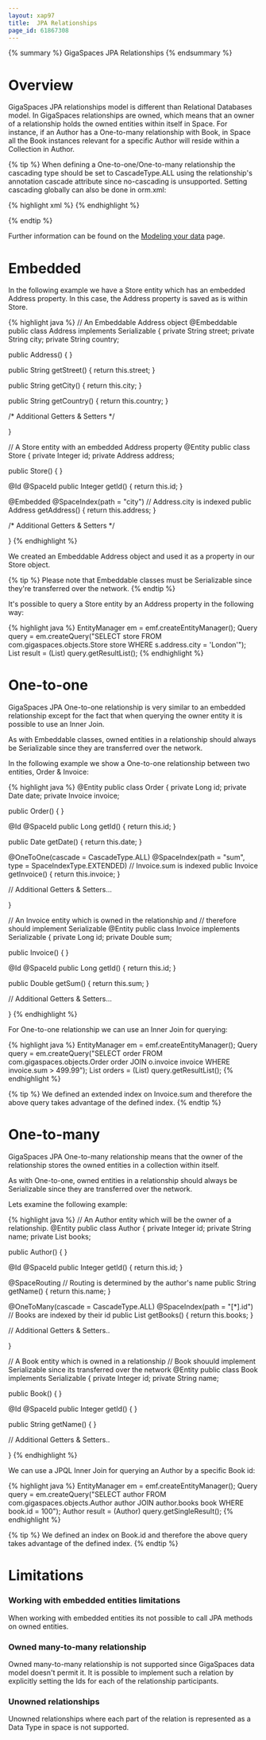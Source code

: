 ```yaml
---
layout: xap97
title:  JPA Relationships
page_id: 61867308
---
```


{% summary %}
GigaSpaces JPA Relationships
{% endsummary %}

# Overview

GigaSpaces JPA relationships model is different than Relational Databases model. In GigaSpaces relationships are owned, which means that an owner of a relationship holds the owned entities within itself in Space. For instance, if an Author has a One-to-many relationship with Book, in Space all the Book instances relevant for a specific Author will reside
within a Collection in Author.

{% tip %}
When defining a One-to-one/One-to-many relationship the cascading type should be set to CascadeType.ALL using the relationship's annotation cascade attribute since no-cascading is unsupported.
Setting cascading globally can also be done in orm.xml:

{% highlight xml %}
<persistence-unit-metadata>
  <persistence-unit-defaults>
    <cascade-persist/>
  </persistence-unit-defaults>
</persistence-unit-metadata>
{% endhighlight %}

{% endtip %}

Further information can be found on the [Modeling your data](./modeling-your-data.html) page.

# Embedded

In the following example we have a Store entity which has an embedded Address property.
In this case, the Address property is saved as is within Store.

{% highlight java %}
// An Embeddable Address object
@Embeddable
public class Address implements Serializable {
  private String street;
  private String city;
  private String country;

  public Address() {
  }

  public String getStreet() {
    return this.street;
  }

  public String getCity() {
    return this.city;
  }

  public String getCountry() {
    return this.country;
  }

  /* Additional Getters & Setters */

}

// A Store entity with an embedded Address property
@Entity
public class Store {
  private Integer id;
  private Address address;

  public Store() {
  }

  @Id
  @SpaceId
  public Integer getId() {
    return this.id;
  }

  @Embedded
  @SpaceIndex(path = "city") // Address.city is indexed
  public Address getAddress() {
    return this.address;
  }

  /* Additional Getters & Setters */

}
{% endhighlight %}

We created an Embeddable Address object and used it as a property in our Store object.

{% tip %}
Please note that Embeddable classes must be Serializable since they're transferred over the network.
{% endtip %}

It's possible to query a Store entity by an Address property in the following way:

{% highlight java %}
EntityManager em = emf.createEntityManager();
Query query = em.createQuery("SELECT store FROM com.gigaspaces.objects.Store store WHERE s.address.city = 'London'");
List<Store> result = (List<Store>) query.getResultList();
{% endhighlight %}

# One-to-one

GigaSpaces JPA One-to-one relationship is very similar to an embedded relationship except for the fact that when querying
the owner entity it is possible to use an Inner Join.

As with Embeddable classes, owned entities in a relationship should always be Serializable since they are transferred over the network.

In the following example we show a One-to-one relationship between two entities, Order & Invoice:

{% highlight java %}
@Entity
public class Order {
  private Long id;
  private Date date;
  private Invoice invoice;

  public Order() {
  }

  @Id
  @SpaceId
  public Long getId() {
    return this.id;
  }

  public Date getDate() {
    return this.date;
  }

  @OneToOne(cascade = CascadeType.ALL)
  @SpaceIndex(path = "sum", type = SpaceIndexType.EXTENDED) // Invoice.sum is indexed
  public Invoice getInvoice() {
    return this.invoice;
  }

  // Additional Getters & Setters...

}

// An Invoice entity which is owned in the relationship and
// therefore should implement Serializable
@Entity
public class Invoice implements Serializable {
  private Long id;
  private Double sum;

  public Invoice() {
  }

  @Id
  @SpaceId
  public Long getId() {
    return this.id;
  }

  public Double getSum() {
    return this.sum;
  }

  // Additional Getters & Setters...

}
{% endhighlight %}

For One-to-one relationship we can use an Inner Join for querying:

{% highlight java %}
EntityManager em = emf.createEntityManager();
Query query = em.createQuery("SELECT order FROM com.gigaspaces.objects.Order order JOIN o.invoice invoice WHERE invoice.sum > 499.99");
List<Order> orders = (List<Order>) query.getResultList();
{% endhighlight %}

{% tip %}
We defined an extended index on Invoice.sum and therefore the above query takes advantage of the defined index.
{% endtip %}

# One-to-many

GigaSpaces JPA One-to-many relationship means that the owner of the relationship stores the owned entities in a collection within itself.

As with One-to-one, owned entities in a relationship should always be Serializable since they are transferred over the network.

Lets examine the following example:

{% highlight java %}
// An Author entity which will be the owner of a relationship.
@Entity
public class Author {
  private Integer id;
  private String name;
  private List<Book> books;

  public Author() {
  }

  @Id @SpaceId
  public Integer getId() {
    return this.id;
  }

  @SpaceRouting // Routing is determined by the author's name
  public String getName() {
    return this.name;
  }

  @OneToMany(cascade = CascadeType.ALL)
  @SpaceIndex(path = "[*].id") // Books are indexed by their id
  public List<Book> getBooks() {
    return this.books;
  }

  // Additional Getters & Setters..

}

// A Book entity which is owned in a relationship
// Book shouuld implement Serializable since its transferred over the network
@Entity
public class Book implements Serializable {
  private Integer id;
  private String name;

  public Book() {
  }

  @Id
  @SpaceId
  public Integer getId() {
  }

  public String getName() {
  }

  // Additional Getters & Setters..

}
{% endhighlight %}

We can use a JPQL Inner Join for querying an Author by a specific Book id:

{% highlight java %}
EntityManager em = emf.createEntityManager();
Query query = em.createQuery("SELECT author FROM com.gigaspaces.objects.Author author JOIN author.books book WHERE book.id = 100");
Author result = (Author) query.getSingleResult();
{% endhighlight %}

{% tip %}
We defined an index on Book.id and therefore the above query takes advantage of the defined index.
{% endtip %}

# Limitations

### Working with embedded entities limitations

When working with embedded entities its not possible to call JPA methods on owned entities.

### Owned many-to-many relationship

Owned many-to-many relationship is not supported since GigaSpaces data model doesn't permit it.
It is possible to implement such a relation by explicitly setting the Ids for each of the relationship participants.

### Unowned relationships

Unowned relationships where each part of the relation is represented as a Data Type in space is not supported.


